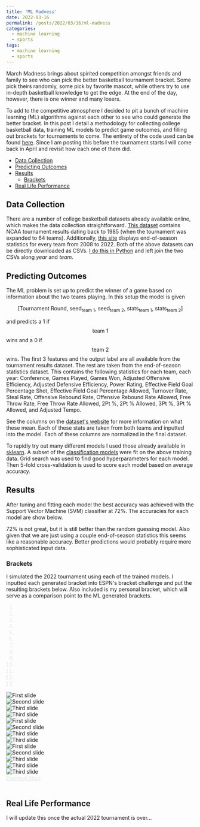 ```yaml
---
title: 'ML Madness'
date: 2022-03-16
permalink: /posts/2022/03/16/ml-madness
categories:
  - machine learning
  - sports
tags:
  - machine learning
  - sports
---
```


March Madness brings about spirited competition amongst friends and family 
to see who can pick the better basketball tournament bracket.
Some pick theirs randomly, some pick by favorite mascot, while others try to use in-depth
basketball knowledge to get the edge.
At the end of the day, however, there is one winner and many losers.

To add to the competitive atmosphere I decided to pit a bunch of machine learning (ML) algorithms
against each other to see who could generate the better bracket.
In this post I detail a methodology for collecting college basketball data, 
training ML models to predict game outcomes, and filling out brackets for 
tournaments to come.
The entirety of the code used can be found [here]().
Since I am posting this before the tournament starts I will come back in April
and revisit how each one of them did.

- [Data Collection](#data-collection)
- [Predicting Outcomes](#predicting-outcomes)
- [Results](#results)
  - [Brackets](#brackets)
- [Real Life Performance](#real-life-performance)

## Data Collection

There are a number of college basketball datasets already available online, which
makes the data collection straightforward.
[This dataset](https://data.world/michaelaroy/ncaa-tournament-results/) contains NCAA tournament
results dating back to 1985 (when the tournament was expanded to 64 teams).
Additionally, [this site](https://barttorvik.com/trank.php#) displays end-of-season
statistics for every team from 2008 to 2022.
Both of the above datasets can be directly downloaded as CSVs.
[I do this in Python](https://github.com/Dando18/march-madness-ml) and left join the two CSVs along _year_ and _team_.

## Predicting Outcomes
The ML problem is set up to predict the winner of a game based on information about the two teams playing.
In this setup the model is given

$$ \left[\textrm{Tournament Round},\ \textrm{seed}_{\textrm{team }1},\ \textrm{seed}_{\textrm{team }2},\ \textrm{stats}_{\textrm{team }1},\ \textrm{stats}_{\textrm{team }2}\right] $$

and predicts a 1 if $$\textrm{team }1$$ wins and a 0 if $$\textrm{team }2$$ wins.
The first 3 features and the output label are all available from the tournament results dataset.
The rest are taken from the end-of-season statistics dataset.
This contains the following statistics for each team, each year:
Conference, Games Played, Games Won, Adjusted Offensive Efficiency, Adjusted Defensive Efficiency,
Power Rating, Effective Field Goal Percentage Shot, Effective Field Goal Percentage Allowed, 
Turnover Rate, Steal Rate, Offensive Rebound Rate, Offensive Rebound Rate Allowed,
Free Throw Rate, Free Throw Rate Allowed, 2Pt %, 2Pt % Allowed, 3Pt %,
3Pt % Allowed, and Adjusted Tempo.

See the columns on the [dataset's website](https://barttorvik.com/trank.php#)
for more information on what these mean.
Each of these stats are taken from both teams and inputted into the model.
Each of these columns are normalized in the final dataset.

To rapidly try out many different models I used those already available in [sklearn](https://scikit-learn.org).
A subset of the [classification models](https://scikit-learn.org/stable/supervised_learning.html#supervised-learning)
were fit on the above training data.
Grid search was used to find good hyperparameters for each model.
Then 5-fold cross-validation is used to score each model based on average accuracy.


## Results
After tuning and fitting each model the best accuracy was achieved with the 
Support Vector Machine (SVM) classifier at 72%.
The accuracies for each model are show below.

<script src="https://cdn.plot.ly/plotly-latest.min.js"></script>
<script type="text/javascript" src="{{ base_path }}/assets/js/posts/ml-madness.js"></script>
<div id="ml-madness-plot"></div>

72% is not great, but it is still better than the random guessing model.
Also given that we are just using a couple end-of-season statistics this seems like
a reasonable accuracy.
Better predictions would probably require more sophisticated input data.


### Brackets

I simulated the 2022 tournament using each of the trained models.
I inputted each generated bracket into ESPN's bracket challenge and put the 
resulting brackets below.
Also included is my personal bracket, which will serve as a comparison point to
the ML generated brackets.

<!--
adaboost.png       gaussian-naive-bayes.png  gradient-boosting.png  linear-regression.png  perceptron.png  random-forest.png  sgd.png
decision-tree.png  gaussian-process.png      kNN.png                neural-network.png     personal.png    random.png         svm.png -->
<link rel="stylesheet" href="https://cdn.jsdelivr.net/npm/bootstrap@4.3.1/dist/css/bootstrap.min.css" integrity="sha384-ggOyR0iXCbMQv3Xipma34MD+dH/1fQ784/j6cY/iJTQUOhcWr7x9JvoRxT2MZw1T" crossorigin="anonymous">
<style>
  .carousel-indicators,
  .carousel-control-next,
  .carousel-control-prev {
    filter: invert(100%);
    border: 1 black;
  }
</style>
<script src="https://cdn.jsdelivr.net/npm/popper.js@1.14.7/dist/umd/popper.min.js" integrity="sha384-UO2eT0CpHqdSJQ6hJty5KVphtPhzWj9WO1clHTMGa3JDZwrnQq4sF86dIHNDz0W1" crossorigin="anonymous"></script>
<script src="https://cdn.jsdelivr.net/npm/bootstrap@4.3.1/dist/js/bootstrap.min.js" integrity="sha384-JjSmVgyd0p3pXB1rRibZUAYoIIy6OrQ6VrjIEaFf/nJGzIxFDsf4x0xIM+B07jRM" crossorigin="anonymous"></script>

<div id="bracket-carousel" class="carousel slide" data-ride="carousel">
  <ol class="carousel-indicators">
    <li data-target="#bracket-carousel" data-slide-to="0" class="active"></li>
    <li data-target="#bracket-carousel" data-slide-to="1"></li>
    <li data-target="#bracket-carousel" data-slide-to="2"></li>
    <li data-target="#bracket-carousel" data-slide-to="3"></li>
    <li data-target="#bracket-carousel" data-slide-to="4"></li>
    <li data-target="#bracket-carousel" data-slide-to="5"></li>
    <li data-target="#bracket-carousel" data-slide-to="6"></li>
    <li data-target="#bracket-carousel" data-slide-to="7"></li>
    <li data-target="#bracket-carousel" data-slide-to="8"></li>
    <li data-target="#bracket-carousel" data-slide-to="9"></li>
    <li data-target="#bracket-carousel" data-slide-to="10"></li>
    <li data-target="#bracket-carousel" data-slide-to="11"></li>
    <li data-target="#bracket-carousel" data-slide-to="12"></li>
  </ol>

  <div class="carousel-inner">
    <div class="carousel-item active">
      <img class="d-block w-100" src="{{ base_path }}/images/ml-madness/random.png" alt="First slide">
    </div>
    <div class="carousel-item">
      <img class="d-block w-100" src="{{ base_path }}/images/ml-madness/linear-regression.png" alt="Second slide">
    </div>
    <div class="carousel-item">
      <img class="d-block w-100" src="{{ base_path }}/images/ml-madness/gradient-boosting.png" alt="Third slide">
    </div>
    <div class="carousel-item">
      <img class="d-block w-100" src="{{ base_path }}/images/ml-madness/svm.png" alt="Third slide">
    </div>
    <div class="carousel-item">
      <img class="d-block w-100" src="{{ base_path }}/images/ml-madness/sgd.png" alt="First slide">
    </div>
    <div class="carousel-item">
      <img class="d-block w-100" src="{{ base_path }}/images/ml-madness/gaussian-naive-bayes.png" alt="Second slide">
    </div>
    <div class="carousel-item">
      <img class="d-block w-100" src="{{ base_path }}/images/ml-madness/perceptron.png" alt="Third slide">
    </div>
    <div class="carousel-item">
      <img class="d-block w-100" src="{{ base_path }}/images/ml-madness/neural-network.png" alt="Third slide">
    </div>
    <div class="carousel-item">
      <img class="d-block w-100" src="{{ base_path }}/images/ml-madness/adaboost.png" alt="First slide">
    </div>
    <div class="carousel-item">
      <img class="d-block w-100" src="{{ base_path }}/images/ml-madness/kNN.png" alt="Second slide">
    </div>
    <div class="carousel-item">
      <img class="d-block w-100" src="{{ base_path }}/images/ml-madness/decision-tree.png" alt="Third slide">
    </div>
    <div class="carousel-item">
      <img class="d-block w-100" src="{{ base_path }}/images/ml-madness/random-forest.png" alt="Third slide">
    </div>
    <div class="carousel-item">
      <img class="d-block w-100" src="{{ base_path }}/images/ml-madness/gaussian-process.png" alt="Third slide">
    </div>
  </div>

  <a class="carousel-control-prev" href="#bracket-carousel" role="button" data-slide="prev">
    <span class="carousel-control-prev-icon" aria-hidden="true"></span>
    <span class="sr-only">Previous</span>
  </a>
  <a class="carousel-control-next" href="#bracket-carousel" role="button" data-slide="next">
    <span class="carousel-control-next-icon" aria-hidden="true"></span>
    <span class="sr-only">Next</span>
  </a>
</div>
<br />

## Real Life Performance
I will update this once the actual 2022 tournament is over...
